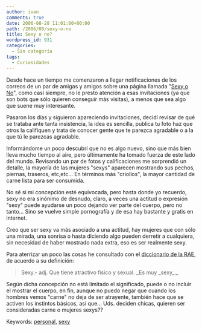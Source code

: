 ```yaml
---
author: ivan
comments: true
date: 2006-08-28 11:01:00+00:00
path: /2006/08/sexy-o-no
title: Sexy o no?
wordpress_id: 931
categories:
  - Sin categoría
tags:
  - Curiosidades
---
```


Desde hace un tiempo me comenzaron a llegar notificaciones de los correos de un par de amigas y amigos sobre una página llamada "[Sexy o No](https://www.sexyono.com)", como casi siempre, no le presto atención a esas invitaciones (ya que son bots que sólo quieren conseguir más visitas), a menos que sea algo que suene muy interesante.

Pasaron los días y siguieron apareciendo invitaciones, decidí revisar de qué se trataba ante tanta insistencia, la idea es sencilla, publica tu foto haz que otros la califiquen y trata de conocer gente que te parezca agradable o a la que tú le parezcas agradable.

Informándome un poco descubrí que no es algo nuevo, sino que más bien lleva mucho tiempo al aire, pero últimamente ha tomado fuerza de este lado del mundo. Revisando un par de fotos y calificaciones me sorprendió un detalle, la mayoría de las mujeres "sexys" aparecen mostrando sus pechos, piernas, traseros, etc,etc... En términos más "criollos", la mayor cantidad de carne lista para ser consumida.

No sé si mi concepción esté equivocada, pero hasta donde yo recuerdo, sexy no era sinónimo de desnudo, claro, a veces una actitud o expresión "sexy" puede ayudarse un poco dejando ver parte del cuerpo, pero no tanto... Sino se vuelve simple pornografía y de esa hay bastante y gratis en internet.

Creo que ser sexy va más asociado a una actitud, hay mujeres que con sólo una mirada, una sonrisa o hasta diciendo algo pueden derretir a cualquiera, sin necesidad de haber mostrado nada extra, eso es ser realmente sexy.

Para aterrizar un poco las cosas he consultado con el [diccionario de la RAE](https://www.rae.es/), de acuerdo a su definición:

<blockquote>Sexy.-  adj. Que tiene atractivo físico y sexual. _Es muy _sexy_._</blockquote>

Según dicha concepción no está limitado el significado, puede o no incluir el mostrar el cuerpo, en fin, aunque no puedo negar que cuando los hombres vemos "carne" no deja de ser atrayente, también hace que se activen los instintos básicos, así que... Uds. deciden chicas, quieren ser consideradas carne o mujeres sexys??

Keywords: [personal](https://www.technorati.com/tags/personal), [sexy](https://www.technorati.com/tags/sexy)

